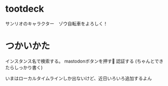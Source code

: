 # tootdeck
サンリオのキャラクター　ゾウ自転車をよろしく！

# つかいかた
インスタンス名で検索する。
mastodonボタンを押す🐘
認証する
(ちゃんとできたらしっかり書く)

いまはローカルタイムラインしか出ないけど、近日いろいろ追加するよん
